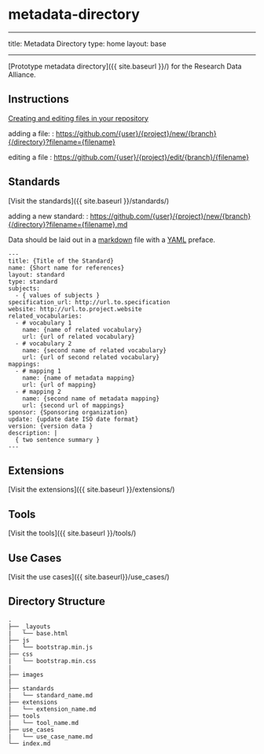 metadata-directory
==================

---
title: Metadata Directory
type: home
layout: base

---

[Prototype metadata directory]({{ site.baseurl }}/) for the Research Data Alliance.


## Instructions


[Creating and editing files in your repository](https://help.github.com/articles/creating-and-editing-files-in-your-repository)

adding a file:
:  https://github.com/{user}/{project}/new/{branch}{/directory}?filename={filename}

editing a file
:  https://github.com/{user}/{project}/edit/{branch}/{filename}

## Standards

[Visit the standards]({{ site.baseurl }}/standards/)

adding a new standard:
:  https://github.com/{user}/{project}/new/{branch}{/directory}?filename={filename}.md

Data should be laid out in a
[markdown](http://daringfireball.net/projects/markdown/syntax) file with a
[YAML](http://www.yaml.org/) preface.

    ---
    title: {Title of the Standard}
    name: {Short name for references}
    layout: standard
    type: standard
    subjects:
      - { values of subjects }
    specification_url: http://url.to.specification
    website: http://url.to.project.website
    related_vocabularies:
      - # vocabulary 1
        name: {name of related vocabulary}
        url: {url of related vocabulary}
      - # vocabulary 2
        name: {second name of related vocabulary}
        url: {url of second related vocabulary}
    mappings:
      - # mapping 1
        name: {name of metadata mapping}
        url: {url of mapping}
      - # mapping 2
        name: {second name of metadata mapping}
        url: {second url of mappings}
    sponsor: {Sponsoring organization}
    update: {update date ISO date format}
    version: {version data }
    description: |
      { two sentence summary }
    ---

## Extensions

[Visit the extensions]({{ site.baseurl }}/extensions/)

## Tools

[Visit the tools]({{ site.baseurl }}/tools/)

## Use Cases

[Visit the use cases]({{ site.baseurl}}/use_cases/)

## Directory Structure

    .
    ├── _layouts
    |   └── base.html
    ├── js
    |   └── bootstrap.min.js
    ├── css
    |   └── bootstrap.min.css
    |
    ├── images
    |
    ├── standards
    |   └── standard_name.md
    ├── extensions
    |   └── extension_name.md
    ├── tools
    |   └── tool_name.md
    ├── use_cases
    |   └── use_case_name.md
    └── index.md

